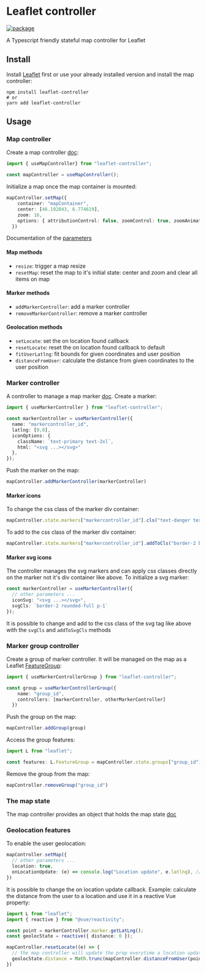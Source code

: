 # Leaflet controller

[![package](https://img.shields.io/npm/v/leaflet-controller)](https://www.npmjs.com/package/leaflet-controller)

A Typescript friendly stateful map controller for Leaflet

## Install

Install [Leaflet](https://leafletjs.com/) first or use your already installed version
and install the map controller:

```
npm install leaflet-controller
# or
yarn add leaflet-controller
```

## Usage

### Map controller

Create a map controller [doc](docs/modules/use_map_controller.md):

```typescript
import { useMapController} from "leaflet-controller";

const mapController = useMapController();
```

Initialize a map once the map container is mounted:

```typescript
mapController.setMap({
    container: "mapContainer",
    center: [46.192043, 6.774619],
    zoom: 16,
    options: { attributionControl: false, zoomControl: true, zoomAnimation: false },
  })
```

Documentation of the [parameters](docs/interfaces/interfaces.SetMapParams.md)

#### Map methods

- `resize`: trigger a map resize
- `resetMap`: reset the map to it's initial state: center and zoom and clear all items on map

#### Marker methods

- `addMarkerController`: add a marker controller
- `removeMarkerController`: remove a marker controller

#### Geolocation methods

- `setLocate`: set the on location found callback
- `resetLocate`: reset the on location found callback to default
- `fitUserLatlng`: fit bounds for given coordinates and user position
- `distanceFromUser`: calculate the distance from given coordinates to the user position

### Marker controller

A controller to manage a map marker [doc](docs/interfaces/interfaces.MarkerController.md). Create a marker:

```typescript
import { useMarkerController } from "leaflet-controller";

const markerController = useMarkerController({
  name: "markercontroller_id",
  latlng: [0,0],
  iconOptions: {
    className: `text-primary text-2xl`,
    html: "<svg ...></svg>"
  },
});
```

Push the marker on the map:

```typescript
mapController.addMarkerController(markerController)
```

#### Marker icons

To change the css class of the marker div container:

```typescript
mapController.state.markers["markercontroller_id"].cls("text-danger text-2xl")
```

To add to the css class of the marker div container:

```typescript
mapController.state.markers["markercontroller_id"].addToCls("border-2 border-success p-1")
```

#### Marker svg icons

The controller manages the svg markers and can apply css classes directly on the
marker not it's div container like above. To initialize a svg marker:

```typescript
const markerController = useMarkerController({
  // other parameters ...
  iconSvg: "<svg ...></svg>",
  svgCls: `border-2 rounded-full p-1`
});
```

It is possible to change and add to the css class of the svg tag like above
with the `svgCls` and `addToSvgCls` methods

### Marker group controller

Create a group of marker controller. It will be managed on the map
as a Leaflet [FeatureGroup](https://leafletjs.com/reference.html#featuregroup):

```typescript
import { useMarkerControllerGroup } from "leaflet-controller";

const group = useMarkerControllerGroup({
    name: "group_id",
    controllers: [markerController, otherMarkerController]
  })
```

Push the group on the map:

```typescript
mapController.addGroup(group)
```

Access the group features:

```typescript
import L from "leaflet";

const features: L.FeatureGroup = mapController.state.groups["group_id"].features
```

Remove the group from the map:

```typescript
mapController.removeGroup("group_id")
```

### The map state

The map controller provides an object that holds the map state [doc](docs/interfaces/interfaces.LeafletControllerState.md)

### Geolocation features

To enable the user geolocation:

```typescript
mapController.setMap({
  // other parameters ...
  location: true,
  onLocationUpdate: (e) => console.log("Location update", e.latlng), // optional
})
```

It is possible to change the on location update callback. Example: calculate the distance
from the user to a location and use it in a reactive Vue property:

```typescript
import L from "leaflet";
import { reactive } from "@vue/reactivity";

const point = markerController.marker.getLatLng();
const geolocState = reactive({ distance: 0 });

mapController.resetLocate((e) => {
  // the map controller will update the prop everytime a location update occurs
  geolocState.distance = Math.trunc(mapController.distanceFromUser(point))
})
```

